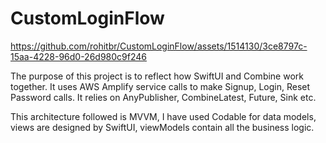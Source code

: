 # CustomLoginFlow



https://github.com/rohitbr/CustomLoginFlow/assets/1514130/3ce8797c-15aa-4228-96d0-26d980c9f246

The purpose of this project is to reflect how SwiftUI and Combine work together. It uses AWS Amplify service calls to make Signup, Login, Reset Password calls. It relies on AnyPublisher, CombineLatest, Future, Sink etc. 

This architecture followed is MVVM, I have used Codable for data models, views are designed by SwiftUI, viewModels contain all the business logic. 
